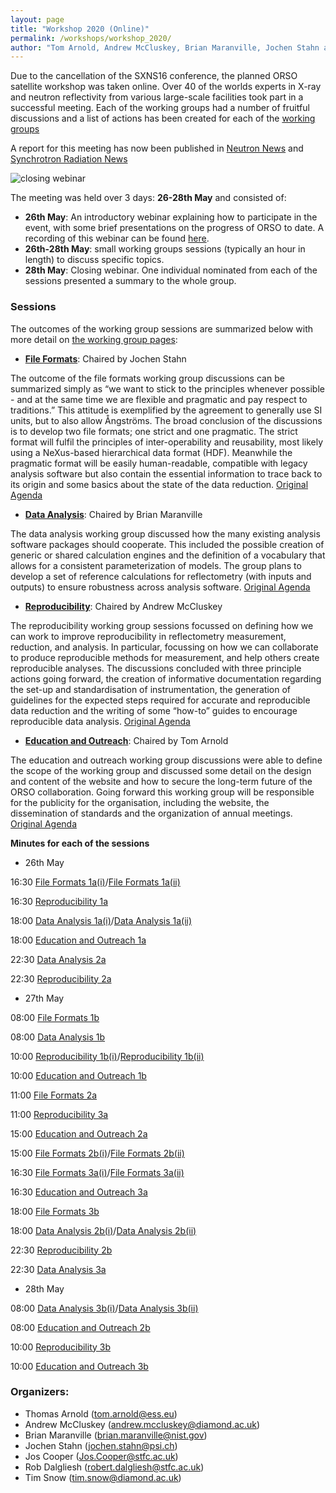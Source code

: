 ```yaml
---
layout: page
title: "Workshop 2020 (Online)"
permalink: /workshops/workshop_2020/
author: "Tom Arnold, Andrew McCluskey, Brian Maranville, Jochen Stahn and Jos Cooper"
---
```


Due to the cancellation of the SXNS16 conference, the planned ORSO satellite workshop was taken online. Over 40 of the worlds experts in X-ray and neutron reflectivity from various large-scale facilities took part in a successful meeting. Each of the working groups had a number of fruitful discussions and a list of actions has been created for each of the [working groups](https://www.reflectometry.org/working_groups/)

A report for this meeting has now been published in [Neutron News](https://doi.org/10.1080/10448632.2021.1875749) and [Synchrotron Radiation News](https://doi.org/10.1080/08940886.2020.1812362)

![closing webinar](./ScreenShot2020.png)

The meeting was held over 3 days: **26-28th May** and consisted of:

- **26th May**: An introductory webinar explaining how to participate in the event, with some brief presentations on the progress of ORSO to date. A recording of this webinar can be found [here](https://vimeo.com/431424465/0f8be60bf8).
- **26th-28th May**: small working groups sessions (typically an hour in length) to discuss specific topics.
- **28th May**: Closing webinar. One individual nominated from each of the sessions presented a summary to the whole group.                    

### Sessions

The outcomes of the working group sessions are summarized below with more detail on [the working group pages](https://www.reflectometry.org/working_groups/):

- **[File Formats](https://www.reflectometry.org/working_groups/file_formats/)**: Chaired by Jochen Stahn

The outcome of the file formats working group discussions can be summarized simply as “we want to stick to the principles whenever possible - and at the same time we are flexible and pragmatic and pay respect to traditions.” This attitude is exemplified by the agreement to generally use SI units, but to also allow Ångströms. The broad conclusion of the discussions is to develop two file formats; one strict and one pragmatic. The strict format will fulfil the principles of inter-operability and reusability, most likely using a NeXus-based hierarchical data format (HDF). Meanwhile the pragmatic format will be easily human-readable, compatible with legacy analysis software but also contain the essential information to trace back to its origin and some basics about the state of the data reduction. [Original Agenda](./file_formats_agenda)

- **[Data Analysis](https://www.reflectometry.org/working_groups/analysis/)**: Chaired by Brian Maranville

The data analysis working group discussed how the many existing analysis software packages should cooperate. This included the possible creation of generic or shared calculation engines and the definition of a vocabulary that allows for a consistent parameterization of models. The group plans to develop a set of reference calculations for reflectometry (with inputs and outputs) to ensure robustness across analysis software. [Original Agenda](./data_analysis_agenda)                        

- **[Reproducibility](https://www.reflectometry.org/working_groups/reproducibility/)**: Chaired by Andrew McCluskey

The reproducibility working group sessions focussed on defining how we can work to improve reproducibility in reflectometry measurement, reduction, and analysis. In particular, focussing on how we can collaborate to produce reproducible methods for measurement, and help others create reproducible analyses. The discussions concluded with three principle actions going forward, the creation of informative documentation regarding the set-up and standardisation of instrumentation, the generation of guidelines for the expected steps required for accurate and reproducible data reduction and the writing of some “how-to” guides to encourage reproducible data analysis. [Original Agenda](./reproducibility_agenda)                    

- **[Education and Outreach](https://www.reflectometry.org/working_groups/edu_and_outreach)**: Chaired by Tom Arnold

The education and outreach working group discussions were able to define the scope of the working group and discussed some detail on the design and content of the website and how to secure the long-term future of the ORSO collaboration. Going forward this working group will be responsible for the publicity for the organisation, including the website, the dissemination of standards and the organization of annual meetings. [Original Agenda](./education_outreach_agenda)



**Minutes for each of the sessions**
- 26th May

16:30 [File Formats 1a(i)](./file_formats_1ai_minutes)/[File Formats 1a(ii)](./file_formats_1aii_minutes)

16:30 [Reproducibility 1a](./reproducibility_1a_minutes)

18:00 [Data Analysis 1a(i)](./data_analysis_1ai_minutes)/[Data Analysis 1a(ii)](./data_analysis_1aii_minutes)

18:00 [Education and Outreach 1a](./education_outreach_1a_minutes)

22:30 [Data Analysis 2a](./data_analysis_2a_minutes)

22:30 [Reproducibility 2a](./reproducibility_2a_minutes)


- 27th May

08:00 [File Formats 1b](./file_formats_1b_minutes)

08:00 [Data Analysis 1b](./data_analysis_1b_minutes)

10:00 [Reproducibility 1b(i)](./reproducibility_1bi_minutes)/[Reproducibility 1b(ii)](./reproducibility_1bii_minutes)

10:00 [Education and Outreach 1b](./education_outreach_1b_minutes)

11:00 [File Formats 2a](./file_formats_2a_minutes)

11:00 [Reproducibility 3a](./reproducibility_3a_minutes)

15:00 [Education and Outreach 2a](./education_outreach_2a_minutes)

15:00 [File Formats 2b(i)](./file_formats_2bi_minutes)/[File Formats 2b(ii)](./file_formats_2bii_minutes)

16:30 [File Formats 3a(i)](./file_formats_3ai_minutes)/[File Formats 3a(ii)](./file_formats_3aii_minutes)

16:30 [Education and Outreach 3a](./education_outreach_3a_minutes)

18:00 [File Formats 3b](./file_formats_3b_minutes)

18:00 [Data Analysis 2b(i)](./data_analysis_2bi_minutes)/[Data Analysis 2b(ii)](./data_analysis_2bii_minutes)

22:30 [Reproducibility 2b](./reproducibility_2b_minutes)

22:30 [Data Analysis 3a](./data_analysis_3a_minutes)



- 28th May

08:00 [Data Analysis 3b(i)](./data_analysis_3bi_minutes)/[Data Analysis 3b(ii)](./data_analysis_3bii_minutes)

08:00 [Education and Outreach 2b](./education_outreach_2b_minutes)

10:00 [Reproducibility 3b](./reproducibility_3b_minutes)

10:00 [Education and Outreach 3b](./education_outreach_3b_minutes)



### Organizers:

- Thomas Arnold ([tom.arnold@ess.eu](mailto:tom.arnold@ess.eu))
- Andrew McCluskey ([andrew.mccluskey@diamond.ac.uk](mailto:andrew.mccluskey@diamond.ac.uk))
- Brian Maranville ([brian.maranville@nist.gov](mailto:brian.maranville@nist.gov))
- Jochen Stahn ([jochen.stahn@psi.ch](mailto:jochen.stahn@psi.ch))
- Jos Cooper ([Jos.Cooper@stfc.ac.uk](mailto:Jos.Cooper@stfc.ac.uk))
- Rob Dalgliesh ([robert.dalgliesh@stfc.ac.uk](mailto:robert.dalgliesh@stfc.ac.uk))
- Tim Snow ([tim.snow@diamond.ac.uk](mailto:tim.snow@diamond.ac.uk))
